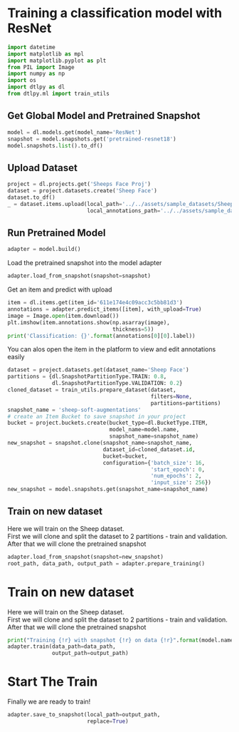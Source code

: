# Training a classification model with ResNet  

```python
import datetime
import matplotlib as mpl
import matplotlib.pyplot as plt
from PIL import Image
import numpy as np
import os
import dtlpy as dl
from dtlpy.ml import train_utils
```
## Get Global Model and Pretrained Snapshot  

```python
model = dl.models.get(model_name='ResNet')
snapshot = model.snapshots.get('pretrained-resnet18')
model.snapshots.list().to_df()
```
## Upload Dataset  

```python
project = dl.projects.get('Sheeps Face Proj')
dataset = project.datasets.create('Sheep Face')
dataset.to_df()
_ = dataset.items.upload(local_path='../../assets/sample_datasets/SheepFace/items/*',
                         local_annotations_path='../../assets/sample_datasets/SheepFace/json')
```
## Run Pretrained Model  

```python
adapter = model.build()
```
Load the pretrained snapshot into the model adapter  

```python
adapter.load_from_snapshot(snapshot=snapshot)
```
Get an item and predict with upload  

```python
item = dl.items.get(item_id='611e174e4c09acc3c5bb81d3')
annotations = adapter.predict_items([item], with_upload=True)
image = Image.open(item.download())
plt.imshow(item.annotations.show(np.asarray(image),
                                 thickness=5))
print('Classification: {}'.format(annotations[0][0].label))
```
You can alos open the item in the platform to view and edit annotations easily  

```python
dataset = project.datasets.get(dataset_name='Sheep Face')
partitions = {dl.SnapshotPartitionType.TRAIN: 0.8,
              dl.SnapshotPartitionType.VALIDATION: 0.2}
cloned_dataset = train_utils.prepare_dataset(dataset,
                                             filters=None,
                                             partitions=partitions)
snapshot_name = 'sheep-soft-augmentations'
# create an Item Bucket to save snapshot in your project
bucket = project.buckets.create(bucket_type=dl.BucketType.ITEM,
                                model_name=model.name,
                                snapshot_name=snapshot_name)
new_snapshot = snapshot.clone(snapshot_name=snapshot_name,
                              dataset_id=cloned_dataset.id,
                              bucket=bucket,
                              configuration={'batch_size': 16,
                                             'start_epoch': 0,
                                             'num_epochs': 2,
                                             'input_size': 256})
new_snapshot = model.snapshots.get(snapshot_name=snapshot_name)
```
## Train on new dataset  
Here we will train on the Sheep dataset.  
First we will clone and split the dataset to 2 partitions - train and validation.  
After that we will clone the pretrained snapshot  
  

```python
adapter.load_from_snapshot(snapshot=new_snapshot)
root_path, data_path, output_path = adapter.prepare_training()
```
# Train on new dataset  
Here we will train on the Sheep dataset.  
First we will clone and split the dataset to 2 partitions - train and validation.  
After that we will clone the pretrained snapshot  

```python
print("Training {!r} with snapshot {!r} on data {!r}".format(model.name, new_snapshot.id, data_path))
adapter.train(data_path=data_path,
              output_path=output_path)
```
# Start The Train  
Finally we are ready to train!  

```python
adapter.save_to_snapshot(local_path=output_path,
                         replace=True)
```
